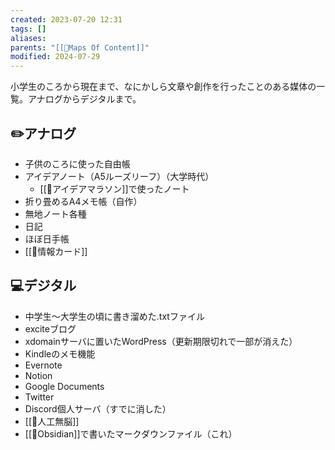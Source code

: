 ```yaml
---
created: 2023-07-20 12:31
tags: []
aliases: 
parents: "[[📝Maps Of Content]]"
modified: 2024-07-29
---
```

小学生のころから現在まで、なにかしら文章や創作を行ったことのある媒体の一覧。アナログからデジタルまで。

## ✏️アナログ
- 子供のころに使った自由帳
- アイデアノート（A5ルーズリーフ）（大学時代）
	- [[📝アイデアマラソン]]で使ったノート
- 折り畳めるA4メモ帳（自作）
- 無地ノート各種
- 日記
- ほぼ日手帳
- [[📝情報カード]]

## 💻デジタル 
- 中学生〜大学生の頃に書き溜めた.txtファイル
- exciteブログ
- xdomainサーバに置いたWordPress（更新期限切れで一部が消えた）
- Kindleのメモ機能
- Evernote
- Notion
- Google Documents
- Twitter
- Discord個人サーバ（すでに消した）
- [[📝人工無脳]]
- [[🧰Obsidian]]で書いたマークダウンファイル（これ）
